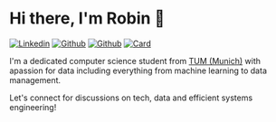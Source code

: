 # Hi there, I'm Robin 👋

[![Linkedin](https://img.shields.io/badge/-LinkedIn-blue?style=flat&logo=Linkedin&logoColor=white)](https://www.linkedin.com/in/robin-holzinger/)
[![Github](https://img.shields.io/github/followers/robinholzi?label=Follow&style=flat&logo=Github&logoColor=white)](https://github.com/robinholzi)
[![Github](https://img.shields.io/badge/-Github-000?style=flat&logo=Github&logoColor=white)](https://github.com/robinholzi)
[![Card](https://img.shields.io/badge/-Card-orange?style=flat&logo=appveyor&logoColor=white)](https://robinh.me)

I'm a dedicated computer science student from [TUM (Munich)](https://www.tum.de/en/) with apassion for data including everything from machine learning to data management.

Let's connect for discussions on tech, data and efficient systems engineering!
